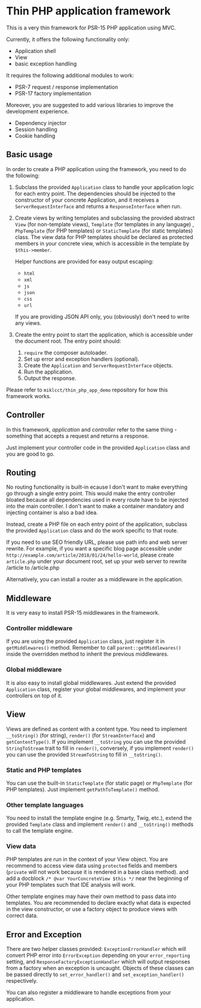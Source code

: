 # Thin PHP application framework

This is a very thin framework for PSR-15 PHP application using MVC.

Currently, it offers the following functionality only:
* Application shell
* View
* basic exception handling

It requires the following additional modules to work:
* PSR-7 request / response implementation
* PSR-17 factory implementation

Moreover, you are suggested to add various libraries to improve the development experience.
* Dependency injector
* Session handling
* Cookie handling

## Basic usage

In order to create a PHP application using the framework, you need to do the following:

1. 
    Subclass the provided `Application` class to handle your application logic for each entry point. The dependencies
    should be injected to the constructor of your concrete Application, and it receives a `ServerRequestInterface` and returns a `ResponseInterface`
    when run.
2. 
    Create views by writing templates and subclassing the provided abstract `View` (for non-template views),
    `Template` (for templates in any language) , `PhpTemplate` (for PHP templates) or `StaticTemplate` (for static templates) class.
    The view data for PHP templates should be declared as protected members in your concrete view, which is accessible in the
    template by `$this->member`. 
    
    Helper functions are provided for easy output escaping:
    * `html`
    * `xml`
    * `js`
    * `json`
    * `css`
    * `url`
    
    If you are providing JSON API only, you (obviously) don't need to write any views. 
    
3. 
    Create the entry point to start the application, which is accessible under the document root. The entry point should:
    1. `require` the composer autoloader.
    2. Set up error and exception handlers (optional).
    3. Create the `Application` and `ServerRequestInterface` objects.
    4. Run the application.
    5. Output the response.
    
Please refer to `miklcct/thin_php_app_demo` repository for how this framework works.

## Controller

In this framework, _application_ and _controller_ refer to the same thing - something that accepts a request and
returns a response.

Just implement your controller code in the provided `Application` class and you are good to go.

## Routing

No routing functionality is built-in ecause I don't want to make everything go through a single entry point.
This would make the entry controller bloated because all dependencies used in every route have to be injected into the
main controller. I don't want to make a container mandatory and injecting container is also a bad idea.

Instead, create a PHP file on each entry point of the application, subclass the provided `Application` class and do the
work specific to that route.

If you need to use SEO friendly URL, please use path info and web server rewrite. For example, if you want a specific
blog page accessible under `http://example.com/article/2018/01/24/hello-world`, please create `article.php` under your
document root, set up your web server to rewrite /article to /article.php

Alternatively, you can install a router as a middleware in the application.

## Middleware

It is very easy to install PSR-15 middlewares in the framework.

### Controller middleware

If you are using the provided `Application` class, just register it in `getMiddlewares()` method.
Remember to call `parent::getMiddlewares()` inside the overridden method to inherit the previous middlewares.

### Global middleware

It is also easy to install global middlewares. Just extend the provided `Application` class, register your global
middlewares, and implement your controllers on top of it.

## View

Views are defined as content with a content type. You need to implement `__toString()` (for string), `render()`
(for `StreamInterface`) and `getContentType()`. If you implement `__toString` you can use the provided `StringToStream`
trait to fill in `render()`, conversely, if you implement `render()` you can use the provided `StreamToString` to fill in
`__toString()`.

### Static and PHP templates

You can use the built-in `StaticTemplate` (for static page) or `PhpTemplate` (for PHP templates). Just
implement `getPathToTemplate()` method.

### Other template languages

You need to install the template engine (e.g. Smarty, Twig, etc.), extend the provided `Template` class
and implement `render()` and `__toString()` methods to call the template engine.

### View data

PHP templates are run in the context of your View object. You are recommend to access view data using `protected`
fields and members (`private` will not work because it is rendered in a base class method). and add a docblock
`/* @var YourConcreteView $this */` near the beginning of your PHP templates such that IDE analysis will work.

Other template engines may have their own method to pass data into templates. You are recommended to declare exactly
what data is expected in the view constructor, or use a factory object to produce views with correct data.

## Error and Exception

There are two helper classes provided: `ExceptionErrorHandler` which will convert PHP error into `ErrorException`
depending on your `error_reporting` setting, and `ResponseFactoryExceptionHandler` which will output responses from a
factory when an exception is uncaught. Objects of these classes can be passed directly to `set_error_handler()`
and `set_exception_handler()` respectively.

You can also register a middleware to handle exceptions from your application.